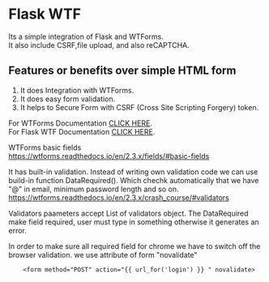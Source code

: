 # Flask WTF
Its a simple integration of Flask and WTForms.  
It also include CSRF,file upload, and also reCAPTCHA.


## Features or benefits over simple HTML form
1. It does Integration with WTForms. 
2. It does easy form validation.
3. It helps to Secure Form with CSRF (Cross Site Scripting Forgery) token. 

For WTForms Documentation [CLICK HERE](https://wtforms.readthedocs.io/en/2.3.x/).  
For Flask WTF Documentation [CLICK HERE](https://flask-wtf.readthedocs.io/en/1.0.x/).


WTForms basic fields https://wtforms.readthedocs.io/en/2.3.x/fields/#basic-fields


It has built-in validation. Instead of writing own validation code we can use build-in function DataRequired(). Which chechk automatically that
we have "@" in email, minimum password length and so on.
https://wtforms.readthedocs.io/en/2.3.x/crash_course/#validators

Validators paameters accept List of validators object. The DataRequired make field required, user must type in something otherwise it generates an error.

In order to make sure all required field for chrome we have to switch off the browser validation. we use attribute of form "novalidate"
  
        <form method="POST" action="{{ url_for('login') }} " novalidate>


